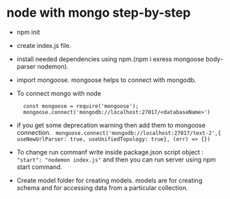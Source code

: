 # node with mongo step-by-step
- npm init
- create index.js file.
- install needed dependencies using npm.(npm i exress mongoose body-parser nodemon).
- import mongoose. mongoose helps to connect with mongodb.
- To connect mongo with node 
  ```
    const mongoose = require('mongoose');
    mongoose.connect('mongodb://localhost:27017/<databaseName>')
  ```
- if you get some deprecation warning then add them to mongoose connection.
  ` mongoose.connect('mongodb://localhost:27017/text-2',{ useNewUrlParser: true, useUnifiedTopology: true}, (err) => {})`

-  To change run commanf write inside package.json script object : `"start": "nodemon index.js"` and then you can run server using npm start command.

- Create model folder for creating models. models are for creating schema and for accessing data from a particular collection.